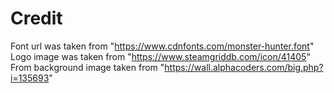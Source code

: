 # Credit

Font url was taken from "https://www.cdnfonts.com/monster-hunter.font"
Logo image was taken from "https://www.steamgriddb.com/icon/41405"
From background image taken from "https://wall.alphacoders.com/big.php?i=135693"
